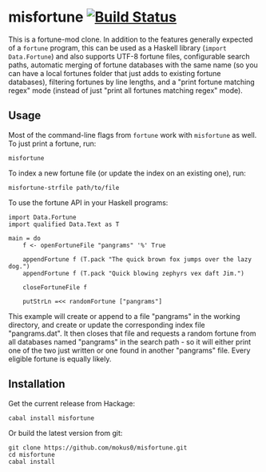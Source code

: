 misfortune [![Build Status](https://travis-ci.org/mokus0/misfortune.svg)](https://travis-ci.org/mokus0/misfortune)
===========

This is a fortune-mod clone.  In addition to the features generally expected of a `fortune` program, this can be used as a Haskell library (`import Data.Fortune`) and also supports UTF-8 fortune files, configurable search paths, automatic merging of fortune databases with the same name (so you can have a local fortunes folder that just adds to existing fortune databases), filtering fortunes by line lengths, and a "print fortune matching regex" mode (instead of just "print all fortunes matching regex" mode).

Usage
------

Most of the command-line flags from `fortune` work with `misfortune` as well.  To just print a fortune, run:

    misfortune

To index a new fortune file (or update the index on an existing one), run:

    misfortune-strfile path/to/file

To use the fortune API in your Haskell programs:

    import Data.Fortune
    import qualified Data.Text as T
    
    main = do
        f <- openFortuneFile "pangrams" '%' True
        
        appendFortune f (T.pack "The quick brown fox jumps over the lazy dog.")
        appendFortune f (T.pack "Quick blowing zephyrs vex daft Jim.")
        
        closeFortuneFile f
        
        putStrLn =<< randomFortune ["pangrams"]

This example will create or append to a file "pangrams" in the working directory, and create or update the corresponding index file "pangrams.dat".  It then closes that file and requests a random fortune from all databases named "pangrams" in the search path - so it will either print one of the two just written or one found in another "pangrams" file.  Every eligible fortune is equally likely.

Installation
-------------

Get the current release from Hackage:

    cabal install misfortune

Or build the latest version from git:

    git clone https://github.com/mokus0/misfortune.git
    cd misfortune
    cabal install

